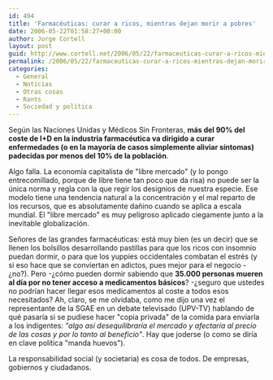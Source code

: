 ```yaml
---
id: 494
title: 'Farmacéuticas: curar a ricos, mientras dejan morir a pobres'
date: 2006-05-22T01:58:27+00:00
author: Jorge Cortell
layout: post
guid: http://www.cortell.net/2006/05/22/farmaceuticas-curar-a-ricos-mientras-dejan-morir-a-pobres/
permalink: /2006/05/22/farmaceuticas-curar-a-ricos-mientras-dejan-morir-a-pobres/
categories:
  - General
  - Noticias
  - Otras cosas
  - Rants
  - Sociedad y polí­tica
---
```

Según las Naciones Unidas y Médicos Sin Fronteras, **más del 90% del coste de I+D en la industria farmacéutica va dirigido a curar enfermedades (o en la mayorí­a de casos simplemente aliviar sí­ntomas) padecidas por menos del 10% de la población**.

Algo falla. La economí­a capitalista de "libre mercado" (y lo pongo entrecomillado, porque de libre tiene tan poco que da risa) no puede ser la única norma y regla con la que regir los designios de nuestra especie. Ese modelo tiene una tendencia natural a la concentración y el mal reparto de los recursos, que es absolutamente dañino cuando se aplica a escala mundial. El "libre mercado" es muy peligroso aplicado ciegamente junto a la inevitable globalización.

Señores de las grandes farmacéuticas: está muy bien (es un decir) que se llenen los bolsillos desarrollando pastillas para que los ricos con insomnio puedan dormir, o para que los yuppies occidentales combatan el estrés (y si eso hace que se conviertan en adictos, pues mejor para el negocio -¿no?). Pero -¿cómo pueden dormir sabiendo que **35.000 personas mueren al dí­a por no tener acceso a medicamentos básicos**? -¿seguro que ustedes no podrí­an hacer llegar esos medicamentos al coste a todos esos necesitados? Ah, claro, se me olvidaba, como me dijo una vez el representante de la SGAE en un debate televisado (UPV-TV) hablando de qué pasarí­a si se pudiese hacer "copia privada" de la comida para enviarla a los indigentes: _"algo así­ desequilibrarí­a el mercado y afectarí­a al precio de las cosas y por lo tanto al beneficio"_. Hay que joderse (o como se dirí­a en clave polí­tica "manda huevos").
  
La responsabilidad social (y societaria) es cosa de todos. De empresas, gobiernos y ciudadanos.